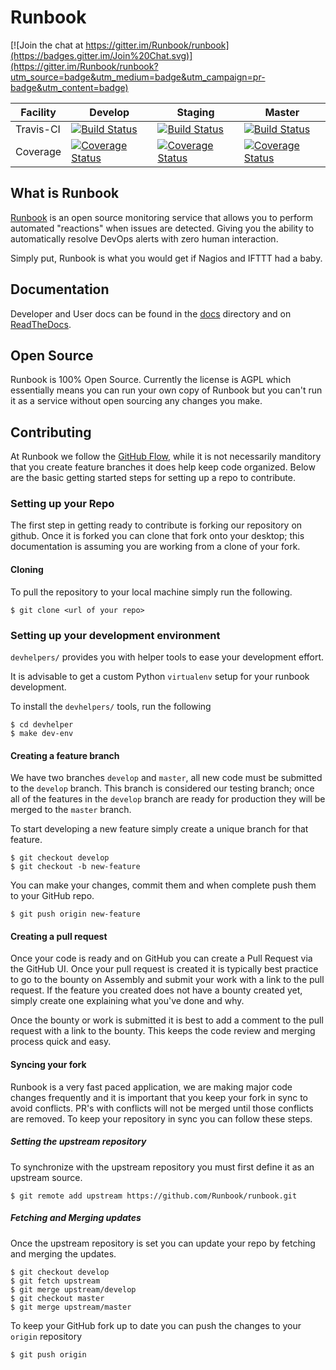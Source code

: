 Runbook
===========

[![Join the chat at https://gitter.im/Runbook/runbook](https://badges.gitter.im/Join%20Chat.svg)](https://gitter.im/Runbook/runbook?utm_source=badge&utm_medium=badge&utm_campaign=pr-badge&utm_content=badge)

| Facility | Develop | Staging | Master |
| --------- | -------- | -------- | ------------ |
| Travis-CI | [![Build Status](https://travis-ci.org/Runbook/runbook.svg?branch=develop)](https://travis-ci.org/Runbook/runbook) | [![Build Status](https://travis-ci.org/Runbook/runbook.svg?branch=staging)](https://travis-ci.org/Runbook/runbook) | [![Build Status](https://travis-ci.org/Runbook/runbook.svg?branch=master)](https://travis-ci.org/Runbook/runbook)
| Coverage | [![Coverage Status](https://coveralls.io/repos/Runbook/runbook/badge.svg?branch=develop&service=github)](https://coveralls.io/github/Runbook/runbook?branch=develop) | [![Coverage Status](https://coveralls.io/repos/Runbook/runbook/badge.svg?branch=staging&service=github)](https://coveralls.io/github/Runbook/runbook?branch=staging) | [![Coverage Status](https://coveralls.io/repos/Runbook/runbook/badge.svg?branch=master&service=github)](https://coveralls.io/github/Runbook/runbook?branch=master) 

## What is Runbook

[Runbook](https://runbook.io) is an open source monitoring service that allows you to perform automated "reactions" when issues are detected. Giving you the ability to automatically resolve DevOps alerts with zero human interaction.

Simply put, Runbook is what you would get if Nagios and IFTTT had a baby.

## Documentation

Developer and User docs can be found in the [docs](docs/) directory and on [ReadTheDocs](https://runbook.readthedocs.org).

## Open Source

Runbook is 100% Open Source. Currently the license is AGPL which essentially means you can run your own copy of Runbook but you can't run it as a service without open sourcing any changes you make.

## Contributing

At Runbook we follow the [GitHub Flow](https://guides.github.com/introduction/flow/index.html), while it is not necessarily manditory that you create feature branches it does help keep code organized. Below are the basic getting started steps for setting up a repo to contribute.

### Setting up your Repo

The first step in getting ready to contribute is forking our repository on github. Once it is forked you can clone that fork onto your desktop; this documentation is assuming you are working from a clone of your fork.

#### Cloning

To pull the repository to your local machine simply run the following.

    $ git clone <url of your repo>


### Setting up your development environment

`devhelpers/` provides you with helper tools to ease your development effort.

It is advisable to get a custom Python `virtualenv` setup for your runbook development.

To install the `devhelpers/` tools, run the following


    $ cd devhelper
    $ make dev-env

#### Creating a feature branch

We have two branches `develop` and `master`, all new code must be submitted to the `develop` branch. This branch is considered our testing branch; once all of the features in the `develop` branch are ready for production they will be merged to the `master` branch.

To start developing a new feature simply create a unique branch for that feature.

    $ git checkout develop
    $ git checkout -b new-feature

You can make your changes, commit them and when complete push them to your GitHub repo.

    $ git push origin new-feature

#### Creating a pull request

Once your code is ready and on GitHub you can create a Pull Request via the GitHub UI. Once your pull request is created it is typically best practice to go to the bounty on Assembly and submit your work with a link to the pull request. If the feature you created does not have a bounty created yet, simply create one explaining what you've done and why.

Once the bounty or work is submitted it is best to add a comment to the pull request with a link to the bounty. This keeps the code review and merging process quick and easy.

#### Syncing your fork

Runbook is a very fast paced application, we are making major code changes frequently and it is important that you keep your fork in sync to avoid conflicts. PR's with conflicts will not be merged until those conflicts are removed. To keep your repository in sync you can follow these steps.

##### Setting the upstream repository

To synchronize with the upstream repository you must first define it as an upstream source.

    $ git remote add upstream https://github.com/Runbook/runbook.git

##### Fetching and Merging updates

Once the upstream repository is set you can update your repo by fetching and merging the updates.

    $ git checkout develop
    $ git fetch upstream
    $ git merge upstream/develop
    $ git checkout master
    $ git merge upstream/master

To keep your GitHub fork up to date you can push the changes to your `origin` repository

    $ git push origin

